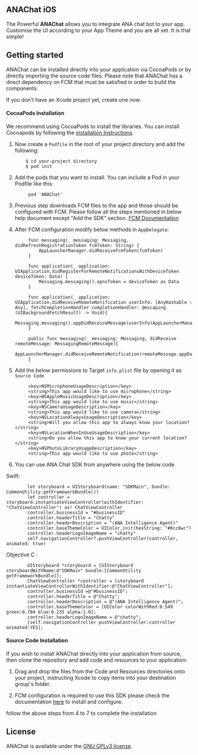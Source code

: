 ## ANAChat iOS

The Powerful **ANAChat** allows you to integrate ANA chat bot to your app. Customise the UI according to your App Theme and you are all set. It is that simple!


## Getting started

ANAChat can be installed directly into your application via CocoaPods or by directly importing the source code files. Please note that ANAChat has a direct dependency on FCM that must be satisfied in order to build the components.

If you don't have an Xcode project yet, create one now.

#### CocoaPods Installation

We recommend using CocoaPods to install the libraries. You can install Cocoapods by following the [installation Instructions](https://guides.cocoapods.org/using/getting-started.html#getting-started).

1.  Now create a `Podfile` in the root of your project directory and add the following:

            $ cd your-project directory
            $ pod init

2. Add the pods that you want to install. You can include a Pod in your Podfile like this:

            pod 'ANAChat'

3. Previous step downloads FCM files to the app and those should be configured with FCM. Please follow all the steps mentioned in below help document  except "Add the SDK" section. [FCM Documentation](https://firebase.google.com/docs/cloud-messaging/ios/client)

4. After FCM configuration modify below methods in `AppDelegate`:

            func messaging(_ messaging: Messaging, didRefreshRegistrationToken fcmToken: String) {
                AppLauncherManager.didReceiveFcmToken(fcmToken)
            }

            func application(_ application: UIApplication,didRegisterForRemoteNotificationsWithDeviceToken deviceToken: Data) {
                Messaging.messaging().apnsToken = deviceToken as Data
            }

            func application(_ application: UIApplication,didReceiveRemoteNotification userInfo: [AnyHashable : Any], fetchCompletionHandler completionHandler: @escaping (UIBackgroundFetchResult) -> Void){
            Messaging.messaging().appDidReceiveMessage(userInfo)AppLauncherManager.didReceiveRemoteNotification(userInfo)completionHandler(.newData)
            }

            public func messaging(_ messaging: Messaging, didReceive remoteMessage: MessagingRemoteMessage){
                AppLauncherManager.didReceiveRemoteNotification(remoteMessage.appData)
            }


5. Add the below permissions to Target `info.plist` file by opening it as `Source Code`


            <key>NSMicrophoneUsageDescription</key>
            <string>This app would like to use microphone</string>
            <key>NSAppleMusicUsageDescription</key>
            <string>This app would like to use music</string>
            <key>NSCameraUsageDescription</key>
            <string>This app would like to use camera</string>
            <key>NSLocationAlwaysUsageDescription</key>
            <string>Will you allow this app to always know your location?</string>
            <key>NSLocationWhenInUseUsageDescription</key>
            <string>Do you allow this app to know your current location?</string>
            <key>NSPhotoLibraryUsageDescription</key>
            <string>This app would like to use photo</string>


6.  You can use ANA Chat SDK from anywhere using the below code

Swift:

            let storyboard = UIStoryboard(name: "SDKMain", bundle: CommonUtility.getFrameworkBundle())
            let controller = storyboard.instantiateViewController(withIdentifier: "ChatViewController") as! ChatViewController
            controller.businessId = "#businessID"
            controller.headerTitle = "Chatty"
            controller.headerDescription = "(ANA Intelligence Agent)"
            controller.baseThemeColor = UIColor.init(hexString: "#8cc8wc")
            controller.headerLogoImageName = "chatty"
            self.navigationController?.pushViewController(controller, animated: true)
            
Objective C :

            UIStoryboard *storyboard = [UIStoryboard storyboardWithName:@"SDKMain" bundle:[CommonUtility getFrameworkBundle]];
            ChatViewController *controller = [storyboard instantiateViewControllerWithIdentifier:@"ChatViewController"];
            controller.businessId =@"#businessID";
            controller.headerTitle = @"Chatty";
            controller.headerDescription = @"(ANA Intelligence Agent)";
            controller.baseThemeColor = [UIColor colorWithRed:0.549 green:0.784 blue:0.235 alpha:1.0];
            controller.headerLogoImageName = @"chatty";
            [self.navigationController pushViewController:controller animated:YES];
        


#### Source Code Installation


If you wish to install ANAChat directly into your application from source, then clone the repository and add code and resources to your application:

1. Drag and drop the files from the Code and Resources directories onto your project, instructing Xcode to copy items into your destination group's folder.

2. FCM configuration is required to use this SDK please check the documentation [here](https://firebase.google.com/docs/cloud-messaging/ios/client) to install and configure.

follow the above steps from 4 to 7  to complete the installation

## License

ANAChat is available under the [GNU GPLv3 license](https://www.gnu.org/licenses/gpl-3.0.en.html).

